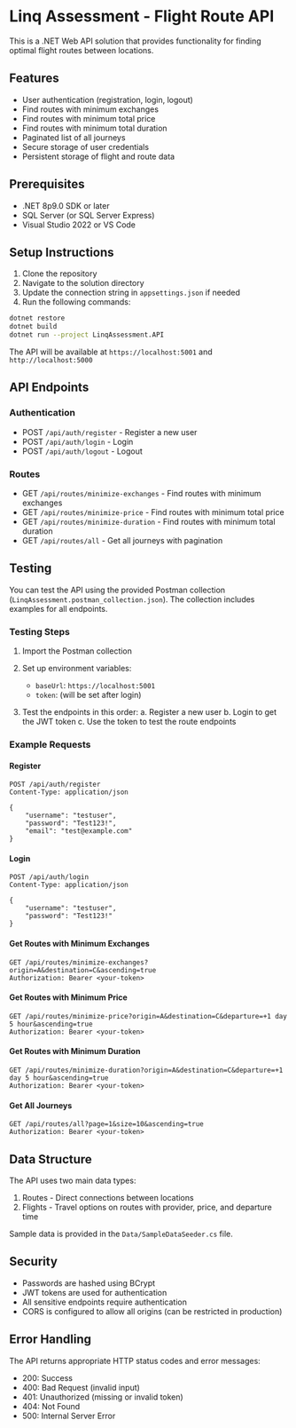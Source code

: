 # Linq Assessment - Flight Route API

This is a .NET Web API solution that provides functionality for finding optimal flight routes between locations.

## Features

- User authentication (registration, login, logout)
- Find routes with minimum exchanges
- Find routes with minimum total price
- Find routes with minimum total duration
- Paginated list of all journeys
- Secure storage of user credentials
- Persistent storage of flight and route data

## Prerequisites

- .NET 8p9.0 SDK or later
- SQL Server (or SQL Server Express)
- Visual Studio 2022 or VS Code

## Setup Instructions

1. Clone the repository
2. Navigate to the solution directory
3. Update the connection string in `appsettings.json` if needed
4. Run the following commands:

```bash
dotnet restore
dotnet build
dotnet run --project LinqAssessment.API
```

The API will be available at `https://localhost:5001` and `http://localhost:5000`

## API Endpoints

### Authentication
- POST `/api/auth/register` - Register a new user
- POST `/api/auth/login` - Login
- POST `/api/auth/logout` - Logout

### Routes
- GET `/api/routes/minimize-exchanges` - Find routes with minimum exchanges
- GET `/api/routes/minimize-price` - Find routes with minimum total price
- GET `/api/routes/minimize-duration` - Find routes with minimum total duration
- GET `/api/routes/all` - Get all journeys with pagination

## Testing

You can test the API using the provided Postman collection (`LinqAssessment.postman_collection.json`). The collection includes examples for all endpoints.

### Testing Steps

1. Import the Postman collection
2. Set up environment variables:
   - `baseUrl`: `https://localhost:5001`
   - `token`: (will be set after login)

3. Test the endpoints in this order:
   a. Register a new user
   b. Login to get the JWT token
   c. Use the token to test the route endpoints

### Example Requests

#### Register
```http
POST /api/auth/register
Content-Type: application/json

{
    "username": "testuser",
    "password": "Test123!",
    "email": "test@example.com"
}
```

#### Login
```http
POST /api/auth/login
Content-Type: application/json

{
    "username": "testuser",
    "password": "Test123!"
}
```

#### Get Routes with Minimum Exchanges
```http
GET /api/routes/minimize-exchanges?origin=A&destination=C&ascending=true
Authorization: Bearer <your-token>
```

#### Get Routes with Minimum Price
```http
GET /api/routes/minimize-price?origin=A&destination=C&departure=+1 day 5 hour&ascending=true
Authorization: Bearer <your-token>
```

#### Get Routes with Minimum Duration
```http
GET /api/routes/minimize-duration?origin=A&destination=C&departure=+1 day 5 hour&ascending=true
Authorization: Bearer <your-token>
```

#### Get All Journeys
```http
GET /api/routes/all?page=1&size=10&ascending=true
Authorization: Bearer <your-token>
```

## Data Structure

The API uses two main data types:

1. Routes - Direct connections between locations
2. Flights - Travel options on routes with provider, price, and departure time

Sample data is provided in the `Data/SampleDataSeeder.cs` file.

## Security

- Passwords are hashed using BCrypt
- JWT tokens are used for authentication
- All sensitive endpoints require authentication
- CORS is configured to allow all origins (can be restricted in production)

## Error Handling

The API returns appropriate HTTP status codes and error messages:
- 200: Success
- 400: Bad Request (invalid input)
- 401: Unauthorized (missing or invalid token)
- 404: Not Found
- 500: Internal Server Error 